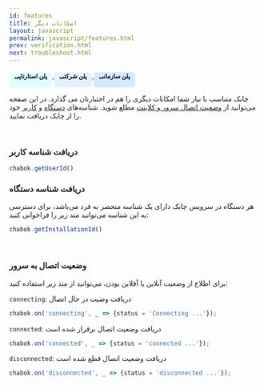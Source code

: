 ```yaml
---
id: features
title: امکانات‌ دیگر
layout: javascript
permalink: javascript/features.html
prev: verification.html
next: troubleshoot.html
---
```


<a href="/javascript/introducing.html#پلنهای-قیمت-گذاری-چابک"> <span style="background-color: #E0FFFF; height: 30px; color: #000000; display: inline-block; padding: 0px 10px 0px 10px; font-weight: bold; font-size:12px; border-radius: 5px;">پلن استارتاپی</span>
<a href="/javascript/introducing.html#پلنهای-قیمت-گذاری-چابک"> <span style="background-color: #E5F0FF; height: 30px; color: #000000; display: inline-block; padding: 0px 10px 0px 10px; font-weight: bold; font-size:12px; border-radius: 5px;">پلن شرکتی</span>
<a href="/javascript/introducing.html#پلنهای-قیمت-گذاری-چابک"> <span style="background-color: #D6E8FF; height: 30px; color: #000000; display: inline-block; padding: 0px 10px 0px 10px; font-weight: bold; font-size:12px; border-radius: 5px;">پلن سازمانی</span>
<a>

چابک متناسب با نیاز شما امکانات دیگری را هم در اختیارتان می گذارد. در این صفحه می‌توانید از [وضعیت اتصال سرور و کلاینت](/javascript/features.html#وضعیت-اتصال-به-سرور) مطلع شوید. شناسه‌های [دستگاه](/javascript/features.html#دریافت-شناسه-دستگاه) و [کاربر](/javascript/features.html#دریافت-شناسه-کاربر) خود را از چابک دریافت نمایید.

<Br>

### دریافت شناسه کاربر

```javascript
chabok.getUserId()
```

### دریافت شناسه دستگاه

هر دستگاه در سرویس چابک دارای یک شناسه منحصر به فرد می‌باشد، برای دسترسی به این شناسه می‌توانید متد زیر را فراخوانی کنید:

```javascript
chabok.getInstallationId()
```
<Br>

### وضعیت اتصال به سرور

برای اطلاع از وضعیت آنلاین یا آفلاین بودن، می‌توانید از متد زیر استفاده کنید:

`connecting`: دریافت وضیت در حال اتصال

```javascript
chabok.on('connecting', _ => {status = 'Connecting ...'}); 
```

`connected`: دریافت وضعیت اتصال برقرار شده است

```javascript
chabok.on('connected', _ => {status = 'connected ...'}); 
```

`disconnected`: دریافت وضعیت اتصال قطع شده است

```javascript
chabok.on('disconnected', _ => {status = 'disconnected ...'}); 
```
